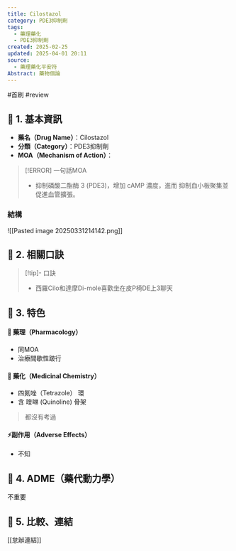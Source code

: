 ```yaml
---
title: Cilostazol
category: PDE3抑制劑
tags:
  - 藥理藥化
  - PDE3抑制劑
created: 2025-02-25
updated: 2025-04-01 20:11
source:
  - 藥理藥化平安符
Abstract: 藥物個論
---
```

#首刷 #review 
## 🔹 1. 基本資訊
- **藥名（Drug Name）**：Cilostazol
- **分類（Category）**：PDE3抑制劑
- **MOA（Mechanism of Action）**：
> [!ERROR] 一句話MOA
> - 抑制磷酸二酯酶 3 (PDE3)，增加 cAMP 濃度，進而 抑制血小板聚集並促進血管擴張。

### 結構
![[Pasted image 20250331214142.png]]


## 🔹 2. 相關口訣
> [!tip]- 口訣
> - 西羅Cilo和達摩Di-mole喜歡坐在皮P椅DE上3聊天

## 🔹 3. 特色
#### 🧪 藥理（Pharmacology）

- 同MOA
- 治療間歇性跛行

#### 🧬 藥化（Medicinal Chemistry）

- 四氮唑（Tetrazole） 環
- 含 喹啉 (Quinoline) 骨架
> 都沒有考過
#### ⚡副作用（Adverse Effects）
- 不知


## 🔹 4. ADME（藥代動力學）
 不重要
## 🔹 5. 比較、連結

[[怠辦連結]]